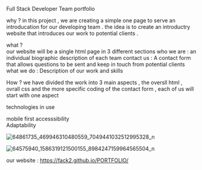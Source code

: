 
 Full Stack Developer Team portfolio 
 
why ? 
in this project , we are creating a simple one page to serve an introducation for our developing team . the idea is to create an introductry website that introduces our work to potential clients . 

what ?  
our website will be a single html page in 3 different sections 
who we are : an individual biographic description of each team 
contact us : A contact form that allows questions to be sent and keep in touch from potential clients 
what we do :  Description of our work and skills 

How ?
we have divided  the work into 3 main aspects , the oversll html , ovrall css and the more specific coding of the contact form , each of us will start with one aspect 


technologies in use 
 
mobile first 
accesssibility  
Adaptability


![64861735_469946310480559_7049441032512995328_n](https://user-images.githubusercontent.com/46847635/59662909-961bf200-91b6-11e9-9ef3-7351f8d6c609.jpg)


![64575940_1586319121500155_8984247159964565504_n](https://user-images.githubusercontent.com/46847635/59662728-2dcd1080-91b6-11e9-982e-0bc94f39c9dd.jpg)


our website : https://fack2.github.io/PORTFOLIO/
